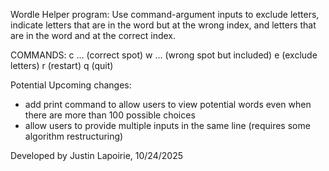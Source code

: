   Wordle Helper program: Use command-argument inputs to exclude letters, indicate letters that
are in the word but at the wrong index, and letters that are in the word and at the correct index.

COMMANDS:
c <letter> <pos> ...   (correct spot)
w <letter> <pos> ...   (wrong spot but included)
e <letters>            (exclude letters)
r                      (restart)
q                      (quit)

Potential Upcoming changes: 
- add print command to allow users to view potential words even when there are more than 100 possible choices
- allow users to provide multiple inputs in the same line (requires some algorithm restructuring)

Developed by Justin Lapoirie, 10/24/2025
